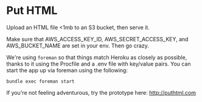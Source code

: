 # Put HTML

Upload an HTML file <1mb to an S3 bucket, then serve it.

Make sure that AWS_ACCESS_KEY_ID, AWS_SECRET_ACCESS_KEY, and AWS_BUCKET_NAME are set in your env. Then go crazy.

We're using `foreman` so that things match Heroku as closely as possible, thanks to it using the Procfile and a .env file with key/value pairs. You can start the app up via foreman using the following:

`bundle exec foreman start`


If you're not feeling adventurous, try the prototype here: http://puthtml.com
